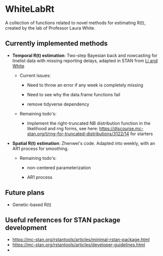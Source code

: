 # WhiteLabRt
A collection of functions related to novel methods for estimating R(t), created by the lab of Professor Laura White.

## Currently implemented methods

* **Temporal R(t) estimation**: Two-step Bayesian back and nowcasting for linelist data with missing reporting delays, adapted in STAN from [Li and White](https://journals.plos.org/ploscompbiol/article?id=10.1371/journal.pcbi.1009210)

  * Current issues:
  
    * Need to throw an error if any week is completely missing
    
    * Need to see why the data.frame functions fail
    
    * remove tidyverse dependency
  
  * Remaining todo's:

    * Implement the right-truncated NB distribution function in the likelihood and rng forms, see here: https://discourse.mc-stan.org/t/rng-for-truncated-distributions/3122/14 
for starters

* **Spatial R(t) estimation**: Zhenwei's code. Adapted into weekly, with an AR1 process for smoothing. 

  * Remaining todo's:

    * non-centered parameterization
    
    * AR1 process

## Future plans

* Genetic-based R(t)

## Useful references for STAN package development

* https://mc-stan.org/rstantools/articles/minimal-rstan-package.html
* https://mc-stan.org/rstantools/articles/developer-guidelines.html
* 
